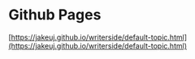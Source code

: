 # Github Pages

[https://jakeuj.github.io/writerside/default-topic.html](https://jakeuj.github.io/writerside/default-topic.html)
